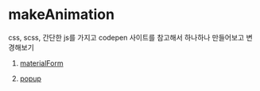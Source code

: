 # makeAnimation
css, scss, 간단한 js를 가지고 codepen 사이트를 참고해서 하나하나 만들어보고 변경해보기

1. [materialForm](https://uchang7194.github.io/makeAnimation/materialForm/)

2. [popup](https://uchang7194.github.io/makeAnimation/popup/)
